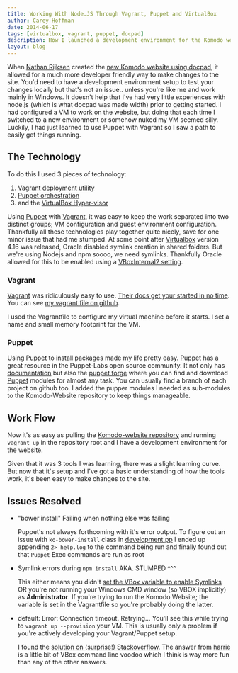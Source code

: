 ```yaml
---
title: Working With Node.JS Through Vagrant, Puppet and VirtualBox
author: Carey Hoffman
date: 2014-06-17
tags: [virtualbox, vagrant, puppet, docpad]
description: How I launched a development environment for the Komodo website (or any docpad site) using Vagrant, Puppet and Virtualbox.
layout: blog
---
```


When [Nathan Rijksen][1] created the [new Komodo website using docpad][2],
it allowed for a much more developer friendly way to make changes to the site.
You'd need to have a development environment setup to test your changes locally
but that's not an issue.. unless you're like me and work mainly in Windows.
It doesn't help that I've had very little experiences with node.js (which is what
docpad was made width) prior to getting started. I had configured a VM to work
on the website, but doing that each time I switched to a new environment or somehow
nuked my VM seemed silly.  Luckily, I had just learned to use Puppet with
Vagrant so I saw a path to easily get things running.

## The Technology

To do this I used 3 pieces of technology:

 1. [Vagrant deployment utility][Vagrant]
 2. [Puppet orchestration][Puppet]
 3. and the [VirtualBox Hyper-visor][Virtualbox]

Using [Puppet] with [Vagrant], it was easy to keep the work separated into two
distinct groups; VM configuration and  guest environment configuration. Thankfully all
these technologies play together quite nicely, save for one minor issue that
had me stumped. At some point after [Virtualbox] version 4.16 was released,
Oracle disabled symlink creation in shared folders. But we're using Nodejs and
npm soooo, we need symlinks. Thankfully Oracle allowed for this to be enabled
using a [VBoxInternal2 setting](https://github.com/Komodo/komodo-website/commit/c65becde7cadc19ae2256e1b4d984169dfae1105#diff-23b6f443c01ea2efcb4f36eedfea9089R15).

### Vagrant
[Vagrant] was ridiculously easy to use.  [Their docs get your started in no time][7].
You can see [my vagrant file on github][8].

I used the Vagrantfile to configure my virtual machine before it starts. I set a
name and small memory footprint for the VM.

### Puppet

Using [Puppet] to install packages made my life pretty easy. [Puppet] has a great
resource in the Puppet-Labs open source community.  It not only has [documentation][puppet-docs]
but also the [puppet forge][puppet-forge] where you can find and download [Puppet]
modules for almost any task.  You can usually find a branch of each project
on github too. I added the pupper modules I needed as sub-modules to the Komodo-Website
repository to keep things manageable.

## Work Flow

Now it's as easy as pulling the [Komodo-website repository][ko-website] and
running ```vagrant up``` in the repository root and I have a development
environment for the website. 

Given that it was 3 tools I was learning, there was a slight learning curve.
But now that it's setup and I've got a basic understanding of how the tools
work, it's been easy to make changes to the site.

## Issues Resolved

 *  "bower install" Failing when nothing else was failing

    Puppet's not always forthcoming with it's error output.  To figure out an issue with
    `ko-bower-install` class in [development.pp][9] I ended up appending `2> help.log` to
    the command being run and finally found out that `Puppet` Exec commands are run as
    root

 * Symlink errors during `npm install` AKA. STUMPED ^^^
 
    This either means you didn't [set the VBox variable to enable Symlinks][5] OR you're
    not running your Windows CMD window (so VBOX implicitly) as **Administrator**.
    If you're trying to run the Komodo Website; the variable is set in the Vagrantfile
    so you're probably doing the latter.

 * default: Error: Connection timeout. Retrying...
    You'll see this while trying to `vagrant up --provision` your VM.  This is usually
    only a problem if you're actively developing your Vagrant/Puppet setup.

    I found the [solution on (surprise!) Stackoverflow][3].  The answer from [harrie][4]
    is a little bit of VBox command line voodoo which I think is way more fun than any
    of the other answers.

  [1]: /authors/#NathanRijksen
  [2]: /blog/2014-05/the-state-of-static-site-generators/
  [3]: http://stackoverflow.com/questions/22575261/vagrant-stuck-connection-timeout-retrying
  [4]: http://stackoverflow.com/a/23095019/1596011
  [5]: https://www.virtualbox.org/ticket/10085#comment:14
  [6]: https://github.com/Komodo/komodo-website/commit/05e93bd5fc435f475c7048dc4b4fa7f9566e949c
  [7]: https://docs.vagrantup.com/v2/getting-started/
  [8]: https://github.com/Komodo/komodo-website/blob/master/Vagrantfile
  [9]: https://github.com/Komodo/komodo-website/blob/master/puppet/manifests/development.pp
  [Vagrant]: http://www.vagrantup.com/
  [puppet]: http://puppetlabs.com/
  [Virtualbox]: https://www.virtualbox.org/
  [ko-website]: https://github.com/Komodo/komodo-website
  [puppet-docs]: http://docs.puppetlabs.com/
  [puppet-forge]: https://forge.puppetlabs.com/
